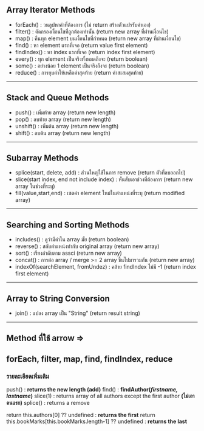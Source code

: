 ## Array Iterator Methods
- forEach() : วนลูปหาค่าที่ต้องการ (ไม่ return สร้างตัวแปรรับค่าเอง)
- filter() : คัดกรองเงื่อนไขที่ถูกต้องเท่านั้น (return new array ที่ผ่านเงื่อนไข)
- map() : คืนทุก element บนเงื่อนไขที่กำหนด (return new array ที่ผ่านเงื่อนไข)
- find() : หา element แรกที่เจอ (return value first element)
- findIndex() : หา index แรกที่เจอ (return index first element)
- every() : ทุก element เป็นจริงทั้งหมดถึงจะ (return boolean)
- some() : อย่างน้อย 1 element เป็นจริงถึงจะ (return boolean)
- reduce() : การยุบค่าให้เหลือค่าสุดท้าย (return ค่าสะสมสุดท้าย)
---

## Stack and Queue Methods
- push() : เพิ่มท้าย array (return new length)
- pop() : ลบท้าย array (return new length)
- unshift() : เพิ่มต้น array (return new length)
- shift() : ลบต้น array (return new length)
---

## Subarray Methods
- splice(start, delete, add) : ส่วนใหญ่ใช้ในการ remove (return ตัวที่ลบออกไป)
- slice(start index, end not include index) : หั่นสับเอาช่วงที่ต้องการ (return new array ในช่วงที่ระบุ)
- fill(value,start,end) : เซตค่า element ใหม่ในตำแหน่งที่ระบุ (return modified array)
---

## Searching and Sorting Methods
- includes() : ดูว่ามีค่าใน array มั้ย (return boolean)
- reverse() : สลับตำแหน่งทำกับ original array (return new array)
- sort() : เรียงลำดับตาม assci (return new array)
- concat() : การต่อ array / merge >= 2 array ขึ้นไปมารวมกัน (return new array)
- indexOf(searchElement, fromUndez) : คล้าย findIndex ไม่มี -1 (return index first element)
---

## Array to String Conversion
- join() : แปลง array เป็น "String" (return result string)
---

## Method ที่ใช้ arrow =>
**forEach, filter, map, find, findIndex, reduce**
---

### รายละเอียดเพิ่มเติม
push() : **returns the new length (add)**
find() : **findAuthor(_firstname, lastname_)**
slice(1) : returns array of all authors except the first author **(ไม่เอาคนแรก)**
splice() : returns a remove

return this.authors[0] ?? undefined : **returns the first**
return this.bookMarks[this.bookMarks.length-1] ?? undefined : **returns the last**
